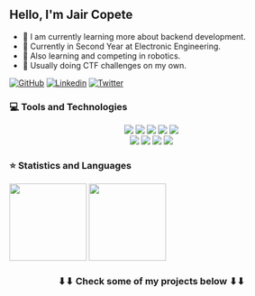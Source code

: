 ## Hello, I'm Jair Copete

- 🌱 I am currently learning more about backend development.
- 🔭 Currently in Second Year at Electronic Engineering.
- 🎯 Also learning and competing in robotics.
- 🐞 Usually doing CTF challenges on my own.

[![GitHub](https://img.shields.io/badge/Github-100000?style=for-the-badge&logo=github&logoColor=white)](https://github.com/JairCopete17)
[![Linkedin](https://img.shields.io/badge/Linkedin-0077B5?style=for-the-badge&logo=linkedin&logoColor=white)](https://www.linkedin.com/in/jaircopete/)
[![Twitter](https://img.shields.io/badge/Twitter-1DA1F2?style=for-the-badge&logo=twitter&logoColor=white)](https://twitter.com/)

### 💻 Tools and Technologies

<p align="center">
<img src="https://img.shields.io/badge/HTML5-E34F26?style=for-the-badge&logo=html5&logoColor=white">
<img src="https://img.shields.io/badge/CSS-239120?&style=for-the-badge&logo=css3&logoColor=white">
<img src="https://img.shields.io/badge/JavaScript-F7DF1E?style=for-the-badge&logo=javascript&logoColor=black">
<img src="https://img.shields.io/badge/C-00599C?style=for-the-badge&logo=c&logoColor=white">
<img src="https://img.shields.io/badge/C%2B%2B-00599C?style=for-the-badge&logo=c%2B%2B&logoColor=white">

<br>
<img src="https://img.shields.io/badge/Git-F05032?style=for-the-badge&logo=git&logoColor=white">
<img src="https://img.shields.io/badge/Visual_Studio_Code-0078D4?style=for-the-badge&logo=visual%20studio%20code&logoColor=white">
<img src="https://img.shields.io/badge/-Raspberry%20Pi-C51A4A?style=for-the-badge&logo=Raspberry-Pi">
<img src="https://img.shields.io/badge/-Arduino-00979D?style=for-the-badge&logo=Arduino&logoColor=white">

### ⭐ Statistics and Languages

<img height="137px" src="https://github-readme-stats.vercel.app/api?username=JairCopete17&hide_title=true&hide_border=flase&show_icons=true&include_all_commits=true&count_private=true&line_height=21&&theme=tokyonight"/> <img height="137px" src="https://github-readme-stats.vercel.app/api/top-langs/?username=JairCopete17&hide_title=true&hide_border=true&layout=compact&langs_count=7&theme=tokyonight"/>

<h3 align="center"> ⬇⬇ Check some of my projects below ⬇⬇ </h3>
